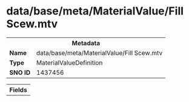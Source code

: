 <h1>data/base/meta/MaterialValue/Fill Scew.mtv</h1><table><tr><th colspan="100%">Metadata</th></tr><tr><td><b>Name</b></td><td>data/base/meta/MaterialValue/Fill Scew.mtv</td></tr><tr><td><b>Type</b></td><td>MaterialValueDefinition</td></tr><tr><td><b>SNO ID</b></td><td>1437456</td></tr></table>

<table><tr><th colspan="100%">Fields</th></tr></table>

